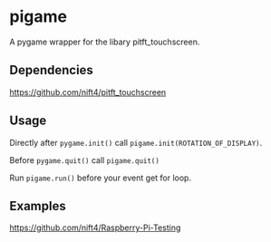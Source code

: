 # pigame
A pygame wrapper for the libary pitft_touchscreen.
## Dependencies
https://github.com/nift4/pitft_touchscreen
## Usage
Directly after ```pygame.init()``` call ```pigame.init(ROTATION_OF_DISPLAY)```.

Before ```pygame.quit()``` call ```pigame.quit()```

Run ```pigame.run()``` before your event get for loop.
## Examples
https://github.com/nift4/Raspberry-Pi-Testing
